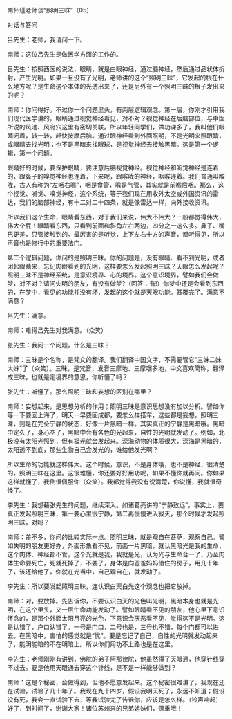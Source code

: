 
南怀瑾老师谈“照明三昧”（05）

对话与答问

吕先生：老师，我请问一下。

南师：这位吕先生是做医学方面的工作的。

吕先生：按照西医的说法，眼睛，就是由眼神经，通过脑神经，然后通过品状体折射，产生光明。如果一旦没有了光明，老师讲的这个“照明三昧”，它发起的根在什么地方呢？是生命这个本体的光透出来了，还是另外有一个照明三昧的根子发出来的呢？

南师：你问得好。不过你一个问题里头，有两层逻辑观念。第一层，你刚才引用我们现代医学讲的，眼睛通过视觉神经看见，对不对？视觉神经在后脑部位，与中医所说的风池、风府穴这里有密切关联。所以年轻同学们，做功课多了，我叫他们眼睛闭着，转一转，赶快按摩后脑。通过眼神经看到外面照明，不是光明来照眼睛，或眼睛去找光明；也不是黑暗来找眼球，是视觉神经去接触黑暗。这是第一个逻辑，第一个问题。

眼睛好的时候，要保护眼睛，要注意后脑视觉神经。视觉神经和听觉神经是连着的，跟鼻子的嗅觉神经也连着，下来呢，跟喉咙的神经，咽喉连着。我们普通叫喉咙，古人有称为“左咽右喉”，咽是食管，喉是气管，其实就是前喉后咽。那么，这个视觉、听觉、嗅觉神经，这个系统，等于我们现在用收外太空或外国资讯的雷达，我们的脑部神经，有十二对二十四条，就是像雷达一样，向外接收资讯。

所以我们这个生命，眼睛看东西，对于我们来说，伟大不伟大？一般都觉得伟大，伟大个屁！眼睛看东西，只看到前面和斜角左右两边，四分之一这么多。鼻子、嘴巴更差，只管接触到的。最厉害的是听觉，上下左右十方的声音，都听得见，所以声音也是修行中的重要法门。

第二个逻辑问题，你问的是照明三昧。你的问题是，没有眼睛、看不到光明，或者闭起眼睛来，忘记肉眼看到的光明，这样要怎么发起照明三昧？天眼怎么发起呢？照明三昧不是神经系统，是意识境界、心的境界。这个意识境界，譬如我们会做梦，对不对？请问失明的朋友，有没有做梦?（回答：有!）你梦中还是会看到东西的，在梦中，看见的功能并没有坏，发起的这个就是天眼功能。答覆完了。满意不满意？

吕先生：满意。

南师：难得吕先生对我满意。（众笑）

张先生：我问一个问题，什么是三昧？

南师：三昧是个名称，是梵文的翻译。我们翻译中国文字，不需要管它“三妹二妹大妹”了（众笑）。三昧，是梵音，发音三摩地、三摩咽多地，中文喜欢简称，翻译成三昧，也就是定境界的意思，你听懂了吗？

张先生：听懂了。那么照明三昧和妄想的区别在哪里？

南师：妄想起来，是思想分析的作用；照明三昧是意识思想没有加以分析。譬如你等一下要回上海了，明天一早要回成都，要怎么样搭车，这些都是妄想。照明三昧，则是在完全宁静的状态，好像一片黑暗一样。其实真正的宁静是黑暗哦。黑暗中定久了，身心空了，黑暗中会有各色的光起来，自性的光明就发动了。例如，北极没有太阳光照到，但有极光就会发起来。深海动物的体质很大，深海是黑暗的，太阳透不到底，那些生物自己会发光的，谁给他发光啊？

所以生命的功能就这样伟大。这个时候，意识，不是身体哦，也不是神经，很清楚的，照明三昧在这里。这很难懂，你还要好好用功呢，如果不懂你就再问。你如果这样就懂了，我倒很佩服你（众笑）。我都觉得我没有说清楚，你说懂，我就很奇怪了。

李先生：我想藉张先生的问题，继续深入。如诸葛亮讲的“宁静致远”，事实上，要真正发起照明三昧，第一要心里很宁静，第二再慢慢进入寂灭，那个时候才发起照明三昧，对吗？

南师：差不多，你问的比较实际一点。照明三昧，就是观自在菩萨，观察自己。譬如失明的朋友更好办，外面形象看不见，前面一片黑暗，就认黑暗光是我的生命，这个肉体、神经都不管，这个光就是我，我就是光，认为光与生命合一了，乃至肉体生命要死亡，死就死掉了，不要了，身体是向爸爸妈妈借住的房子，用几十年了，该还给他了，你就在光当中，自己观自在，就发动了。

李先生：所以要发起照明三昧，连认识白天白光这个观念也把它放掉。

南师：对，要放掉。先告诉你，不要认识白天的光色叫光明，黑暗本身也就是光明，在这个里头，又一层生命功能发动了。譬如眼睛看不见的朋友，他心里下意识怀念的，是那个外面太阳月亮的光色，下意识会厌恶看不见，觉得这不是光明。这是认错了，户口认错了。一号是门口，二号也是，三号也不错，每个门都可以进去。在黑暗中，害怕的感觉就是“忧”。要是忘记了自己，自性的光明就发动起来了，能明能暗的不在明暗上。所以你们用功不上路也是在这里。

李先生：老师刚刚有讲到，佛陀的弟子阿那律陀，他虽然得了天眼通，他穿针线穿不过去。要是他用天眼通去穿这个针线，是不是一样能够做到？

南师：这是个秘密，会做得到，但他不愿意发起来。这个秘密很难讲了，我现在还在试验，试验了几十年了。我现在九十四岁，假设我明天死了，永远不知道；假设没有死，我会一直试验下去，等我试验完了告诉你，应该是怎么样。（铃声响起）好了，到时间了，谢谢大家！诸位苏州来的兄弟姐妹们，保重哦！